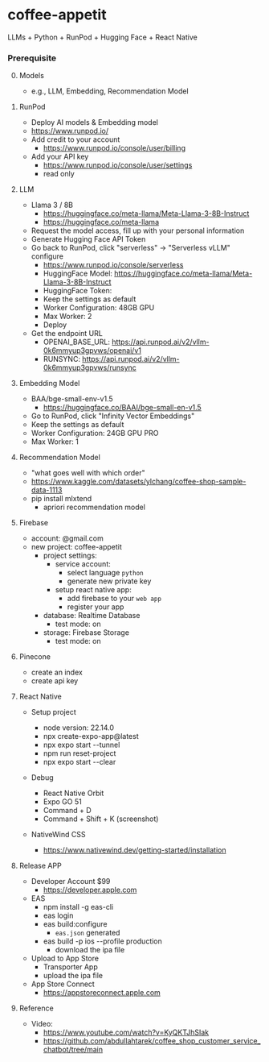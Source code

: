 # coffee-appetit
LLMs + Python + RunPod + Hugging Face + React Native

### Prerequisite

0. Models
    - e.g., LLM, Embedding, Recommendation Model

1. RunPod
    - Deploy AI models & Embedding model
    - https://www.runpod.io/
    - Add credit to your account
        - https://www.runpod.io/console/user/billing
    - Add your API key
        - https://www.runpod.io/console/user/settings
        - read only

2. LLM
    - Llama 3 / 8B
        - https://huggingface.co/meta-llama/Meta-Llama-3-8B-Instruct
        - https://huggingface.co/meta-llama
    - Request the model access, fill up with your personal information
    - Generate Hugging Face API Token
    - Go back to RunPod, click "serverless" -> "Serverless vLLM" configure
        - https://www.runpod.io/console/serverless
        - HuggingFace Model:
            https://huggingface.co/meta-llama/Meta-Llama-3-8B-Instruct
        - HuggingFace Token:
            <your hugging face token>
        - Keep the settings as default
        - Worker Configuration: 48GB GPU
        - Max Worker: 2
        - Deploy
    - Get the endpoint URL
        - OPENAI_BASE_URL: https://api.runpod.ai/v2/vllm-0k6mmyup3gpvws/openai/v1
        - RUNSYNC: https://api.runpod.ai/v2/vllm-0k6mmyup3gpvws/runsync

3. Embedding Model
    - BAA/bge-small-env-v1.5
        - https://huggingface.co/BAAI/bge-small-en-v1.5
    - Go to RunPod, click "Infinity Vector Embeddings"
    - Keep the settings as default
    - Worker Configuration: 24GB GPU PRO
    - Max Worker: 1

4. Recommendation Model
    - "what goes well with which order"
    - https://www.kaggle.com/datasets/ylchang/coffee-shop-sample-data-1113
    - pip install mlxtend
        - apriori recommendation model

6. Firebase
    - account: <your account>@gmail.com
    - new project: coffee-appetit
        - project settings:
            - service account:
                - select language `python`
                - generate new private key
            - setup react native app:
                - add firebase to your `web app`
                - register your app
        - database: Realtime Database
            - test mode: on
        - storage: Firebase Storage
            - test mode: on

7. Pinecone
    - create an index
    - create api key

8. React Native
    - Setup project
        - node version: 22.14.0
        - npx create-expo-app@latest
        - npx expo start --tunnel
        - npm run reset-project
        - npx expo start --clear

    - Debug
        - React Native Orbit
        - Expo GO 51
        - Command + D
        - Command + Shift + K (screenshot)

    - NativeWind CSS
        - https://www.nativewind.dev/getting-started/installation

9. Release APP
    - Developer Account $99
        - https://developer.apple.com
    - EAS
        - npm install -g eas-cli
        - eas login
        - eas build:configure
            - `eas.json` generated
        - eas build -p ios --profile production
            - download the ipa file
    - Upload to App Store
        - Transporter App
        - upload the ipa file
    - App Store Connect
        - https://appstoreconnect.apple.com

10. Reference
    - Video:
        - https://www.youtube.com/watch?v=KyQKTJhSIak
        - https://github.com/abdullahtarek/coffee_shop_customer_service_chatbot/tree/main
